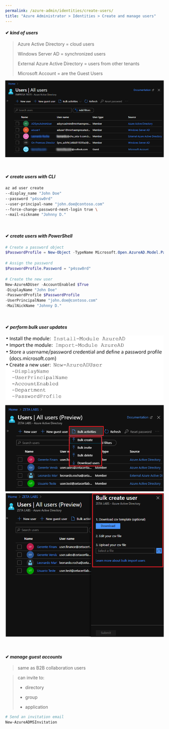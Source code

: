 ```yaml
---
permalink: /azure-admin/identities/create-users/
title: "Azure Administrator > Identities > Create and manage users"
---
```

#### ✔ _kind of users_

> Azure Active Directory          = cloud users
>
> Windows Server AD               = synchronized users
>
> External Azure Active Directory = users from other tenants
>
> Microsoft Account               = are the Guest Users

![](/assets/images/identities/2.1.png)

&nbsp;
#### ✔ _create users with CLI_

```bash
az ad user create
--display_name "John Doe"
--password "p4ssw0rd"
--user-principal-name "john.doe@contoso.com"
--force-change-password-next-login true \
--mail-nickname "Johnny D."
```
&nbsp;
#### ✔ _create users with PowerShell_

```powershell
# Create a password object
$PasswordProfile = New-Object -TypeName Microsoft.Open.AzureAD.Model.PasswordProfile

# Assign the password
$PasswordProfile.Password = "p4ssw0rd"

# Create the new user
New-AzureADUser -AccountEnabled $True
-DisplayName "John Doe"
-PasswordProfile $PasswordProfile
-UserPrincipalName "john.doe@contoso.com"
-MailNickName "Johnny D."
```
&nbsp;
#### ✔ _perform bulk user updates_

![](/assets/images/identities/2.3.png)

![](/assets/images/identities/2.2.png)

&nbsp;
#### ✔ _manage guest accounts_

> same as B2B collaboration users

> can invite  to:
>
> * directory
>
> * group
>
> * application

```powershell
# Send an invitation email
New-AzureADMSInvitation
```
